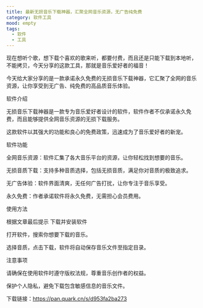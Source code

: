 ```yaml
---
title: 最新无损音乐下载神器，汇聚全网音乐资源，无广告纯免费
category: 软件工具
mood: empty
tags:
  - 软件
  - 工具
---
```


现在想听个歌，想下载个喜欢的歌来听，都要付费，而且还是只能下载到本地听，不能拷贝，今天分享的这款工具，那就是音乐爱好者的福音！

今天给大家分享的是一款承诺永久免费的无损音乐下载神器，它汇聚了全网的音乐资源，让你享受到无广告、纯免费的高品质音乐体验。

软件介绍

无损音乐下载神器是一款专为音乐爱好者设计的软件，软件作者不仅承诺永久免费，而且能够提供全网音乐资源的无损下载服务。

这款软件以其强大的功能和良心的免费政策，迅速成为了音乐爱好者的新宠。

软件功能

全网音乐资源：软件汇集了各大音乐平台的资源，让你轻松找到想要的音乐。

无损音质下载：支持多种音质选择，包括无损音质，满足你对音质的极致追求。

无广告体验：软件界面清爽，无任何广告打扰，让你专注于音乐享受。

永久免费：作者承诺软件将永久免费，无需担心会员费用。

使用方法

根据文章最后提示 下载并安装软件

打开软件，搜索你想要下载的音乐。

选择音质，点击下载，软件将自动保存音乐文件至指定目录。

注意事项

请确保在使用软件时遵守版权法规，尊重音乐创作者的权益。

保护个人隐私，避免下载包含敏感信息的音乐文件。

下载链接：https://pan.quark.cn/s/d953fa2ba273








